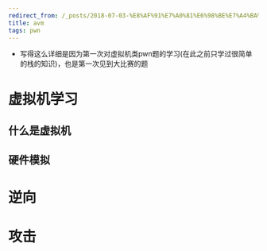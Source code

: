 ```yaml
---
redirect_from: /_posts/2018-07-03-%E8%AF%91%E7%A0%81%E6%98%BE%E7%A4%BA%E7%94%B5%E8%B7%AF/
title: avm
tags: pwn
---
```


- 写得这么详细是因为第一次对虚拟机类pwn题的学习(在此之前只学过很简单的栈的知识)，也是第一次见到大比赛的题


# 虚拟机学习
## 什么是虚拟机
## 硬件模拟
# 逆向

# 攻击